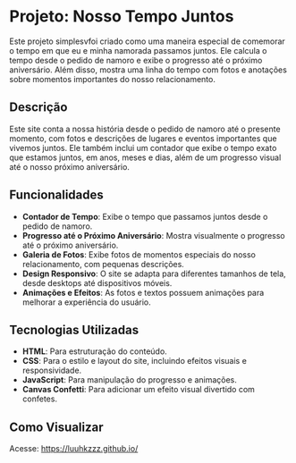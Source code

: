 # Projeto: Nosso Tempo Juntos

Este projeto simplesvfoi criado como uma maneira especial de comemorar o tempo em que eu e minha namorada passamos juntos. Ele calcula o tempo desde o pedido de namoro e exibe o progresso até o próximo aniversário. Além disso, mostra uma linha do tempo com fotos e anotações sobre momentos importantes do nosso relacionamento.

## Descrição

Este site conta a nossa história desde o pedido de namoro até o presente momento, com fotos e descrições de lugares e eventos importantes que vivemos juntos. Ele também inclui um contador que exibe o tempo exato que estamos juntos, em anos, meses e dias, além de um progresso visual até o nosso próximo aniversário.

## Funcionalidades

- **Contador de Tempo**: Exibe o tempo que passamos juntos desde o pedido de namoro.
- **Progresso até o Próximo Aniversário**: Mostra visualmente o progresso até o próximo aniversário.
- **Galeria de Fotos**: Exibe fotos de momentos especiais do nosso relacionamento, com pequenas descrições.
- **Design Responsivo**: O site se adapta para diferentes tamanhos de tela, desde desktops até dispositivos móveis.
- **Animações e Efeitos**: As fotos e textos possuem animações para melhorar a experiência do usuário.

## Tecnologias Utilizadas

- **HTML**: Para estruturação do conteúdo.
- **CSS**: Para o estilo e layout do site, incluindo efeitos visuais e responsividade.
- **JavaScript**: Para manipulação do progresso e animações.
- **Canvas Confetti**: Para adicionar um efeito visual divertido com confetes.

## Como Visualizar

Acesse: https://luuhkzzz.github.io/
